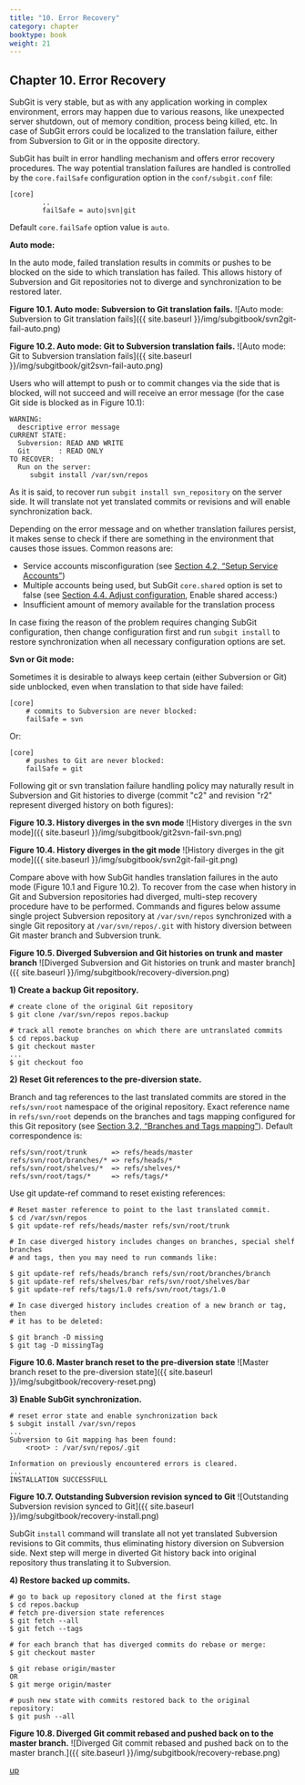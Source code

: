 ```yaml
---
title: "10. Error Recovery"
category: chapter
booktype: book
weight: 21
---
```

## Chapter 10. Error Recovery

SubGit is very stable, but as with any application working in complex environment, errors may happen due to various reasons, like unexpected server shutdown, out of memory condition, process being killed, etc. In case of SubGit errors could be localized to the translation failure, either from Subversion to Git or in the opposite directory.

SubGit has built in error handling mechanism and offers error recovery procedures. The way potential translation failures are handled is controlled by the `core.failSafe` configuration option in the `conf/subgit.conf` file:

    [core]
            ..
            failSafe = auto|svn|git

Default `core.failSafe` option value is `auto`.

**Auto mode:**

In the auto mode, failed translation results in commits or pushes to be blocked on the side to which translation has failed. This allows history of Subversion and Git repositories not to diverge and synchronization to be restored later.

**Figure 10.1. Auto mode: Subversion to Git translation fails.**
![Auto mode: Subversion to Git translation fails]({{ site.baseurl }}/img/subgitbook/svn2git-fail-auto.png)

**Figure 10.2. Auto mode: Git to Subversion translation fails.**
![Auto mode: Git to Subversion translation fails]({{ site.baseurl }}/img/subgitbook/git2svn-fail-auto.png)

Users who will attempt to push or to commit changes via the side that is blocked, will not succeed and will receive an error message (for the case Git side is blocked as in Figure 10.1):

    WARNING:
      descriptive error message
    CURRENT STATE:
      Subversion: READ AND WRITE
      Git       : READ ONLY
    TO RECOVER:
      Run on the server:
         subgit install /var/svn/repos

As it is said, to recover run `subgit install svn_repository` on the server side. It will translate not yet translated commits or revisions and will enable synchronization back.

Depending on the error message and on whether translation failures persist, it makes sense to check if there are something in the environment that causes those issues. Common reasons are:

+ Service accounts misconfiguration (see [Section 4.2, “Setup Service Accounts”](#9))
+ Multiple accounts being used, but SubGit `core.shared` option is set to false (see [Section 4.4. Adjust configuration](#11), Enable shared access:)
+ Insufficient amount of memory available for the translation process

In case fixing the reason of the problem requires changing SubGit configuration, then change configuration first and run `subgit install` to restore synchronization when all necessary configuration options are set.

**Svn or Git mode:**

Sometimes it is desirable to always keep certain (either Subversion or Git) side unblocked, even when translation to that side have failed:

    [core]
        # commits to Subversion are never blocked:
        failSafe = svn

Or:

    [core]
        # pushes to Git are never blocked:
        failSafe = git

Following git or svn translation failure handling policy may naturally result in Subversion and Git histories to diverge (commit "c2" and revision "r2" represent diverged history on both figures):

**Figure 10.3. History diverges in the svn mode**
![History diverges in the svn mode]({{ site.baseurl }}/img/subgitbook/git2svn-fail-svn.png)

**Figure 10.4. History diverges in the git mode**
![History diverges in the git mode]({{ site.baseurl }}/img/subgitbook/svn2git-fail-git.png)

Compare above with how SubGit handles translation failures in the auto mode (Figure 10.1 and Figure 10.2). To recover from the case when history in Git and Subversion repositories had diverged, multi-step recovery procedure have to be performed. Commands and figures below assume single project Subversion repository at `/var/svn/repos` synchronized with a single Git repository at `/var/svn/repos/.git` with history diversion between Git master branch and Subversion trunk.

**Figure 10.5. Diverged Subversion and Git histories on trunk and master branch**
![Diverged Subversion and Git histories on trunk and master branch]({{ site.baseurl }}/img/subgitbook/recovery-diversion.png)

**1) Create a backup Git repository.**

    # create clone of the original Git repository
    $ git clone /var/svn/repos repos.backup

    # track all remote branches on which there are untranslated commits
    $ cd repos.backup
    $ git checkout master
    ...
    $ git checkout foo

**2) Reset Git references to the pre-diversion state.**

Branch and tag references to the last translated commits are stored in the `refs/svn/root` namespace of the original repository. Exact reference name in `refs/svn/root` depends on the branches and tags mapping configured for this Git repository (see [Section 3.2, “Branches and Tags mapping”](#5)). Default correspondence is:

    refs/svn/root/trunk      => refs/heads/master
    refs/svn/root/branches/* => refs/heads/*
    refs/svn/root/shelves/*  => refs/shelves/*
    refs/svn/root/tags/*     => refs/tags/*

Use git update-ref command to reset existing references:

    # Reset master reference to point to the last translated commit.
    $ cd /var/svn/repos
    $ git update-ref refs/heads/master refs/svn/root/trunk

    # In case diverged history includes changes on branches, special shelf branches
    # and tags, then you may need to run commands like:

    $ git update-ref refs/heads/branch refs/svn/root/branches/branch
    $ git update-ref refs/shelves/bar refs/svn/root/shelves/bar
    $ git update-ref refs/tags/1.0 refs/svn/root/tags/1.0

    # In case diverged history includes creation of a new branch or tag, then
    # it has to be deleted:

    $ git branch -D missing
    $ git tag -D missingTag

**Figure 10.6. Master branch reset to the pre-diversion state**
![Master branch reset to the pre-diversion state]({{ site.baseurl }}/img/subgitbook/recovery-reset.png)

**3) Enable SubGit synchronization.**

    # reset error state and enable synchronization back
    $ subgit install /var/svn/repos
    ...
    Subversion to Git mapping has been found:
        <root> : /var/svn/repos/.git

    Information on previously encountered errors is cleared.
    ...
    INSTALLATION SUCCESSFULL

**Figure 10.7. Outstanding Subversion revision synced to Git**
![Outstanding Subversion revision synced to Git]({{ site.baseurl }}/img/subgitbook/recovery-install.png)

SubGit `install` command will translate all not yet translated Subversion revisions to Git commits, thus eliminating history diversion on Subversion side. Next step will merge in diverted Git history back into original repository thus translating it to Subversion.

**4) Restore backed up commits.**

    # go to back up repository cloned at the first stage
    $ cd repos.backup
    # fetch pre-diversion state references
    $ git fetch --all
    $ git fetch --tags

    # for each branch that has diverged commits do rebase or merge:
    $ git checkout master

    $ git rebase origin/master
    OR
    $ git merge origin/master

    # push new state with commits restored back to the original repository:
    $ git push --all

**Figure 10.8. Diverged Git commit rebased and pushed back on to the master branch.**
![Diverged Git commit rebased and pushed back on to the master branch.]({{ site.baseurl }}/img/subgitbook/recovery-rebase.png)

[up](#up)